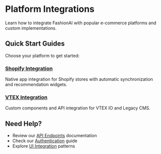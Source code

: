 # Platform Integrations

Learn how to integrate FashionAI with popular e-commerce platforms and custom implementations.

## Quick Start Guides

Choose your platform to get started:

### [Shopify Integration](./shopify-integration)
Native app integration for Shopify stores with automatic synchronization and recommendation widgets.

### [VTEX Integration](./vtex-integration)
Custom components and API integration for VTEX IO and Legacy CMS.

## Need Help?

- Review our [API Endpoints](../api-endpoints) documentation
- Check our [Authentication](../authentication) guide
- Explore [UI Integration](../ui-integration) patterns